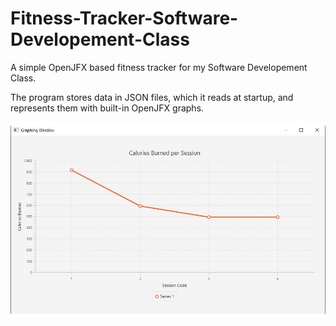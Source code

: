 # Fitness-Tracker-Software-Developement-Class
A simple OpenJFX based fitness tracker for my Software Developement Class.

The program stores data in JSON files, which it reads at startup, and represents them with built-in OpenJFX graphs.

![The generated graph](/images/grapher.png/)